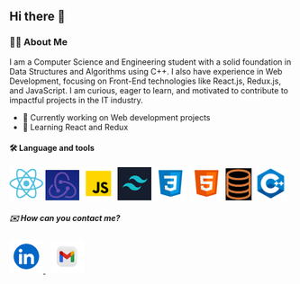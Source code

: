## Hi there 👋

### 👩‍💻 About Me
I am a Computer Science and Engineering student with a solid foundation in Data Structures and Algorithms using C++. I also have experience in Web Development, focusing on Front-End technologies like React.js, Redux.js, and JavaScript. I am curious, eager to learn, and motivated to contribute to impactful projects in the IT industry.

- 🔭 Currently working on Web development projects
- 🌱 Learning React and Redux

#### 🛠 Language and tools
<img src="img/react.png" alt="React Logo" width="60"> <img src="img/redux.png" alt="Redux Logo" width="60">
<img src="img/js.jpeg" alt="JAVASCRIPT Logo" width="60"> 
<img src="img/Tailwind.png" alt="TAILWIND Logo" width="60">
 <img src="img/css.jpeg" alt="CSS Logo" width="60"> 
 <img src="img/html.png" alt="HTML Logo" width="60">
  <img src="img/sql.png" alt= "SQL" width="46"> 
 <img src="img/c++.png" alt= "C++Logo" width="60"> 

  
##### ✉️ How can you contact me?

<a href="https://www.linkedin.com/in/vidhangite/">
  <img src="img/Linkedin.jpeg" alt="Linkedin" width="60" >
</a>&nbsp;
<a href="mailto:vidhangite@gmail.com">
  <img src="img/gmail.jpeg" alt="Email" width="60" >
</a>


